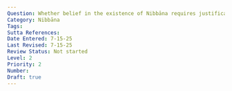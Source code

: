 ```yaml
---
Question: Whether belief in the existence of Nibbāna requires justification?
Category: Nibbāna
Tags:
Sutta References:
Date Entered: 7-15-25
Last Revised: 7-15-25
Review Status: Not started
Level: 2
Priority: 2
Number: 
Draft: true
---
```

